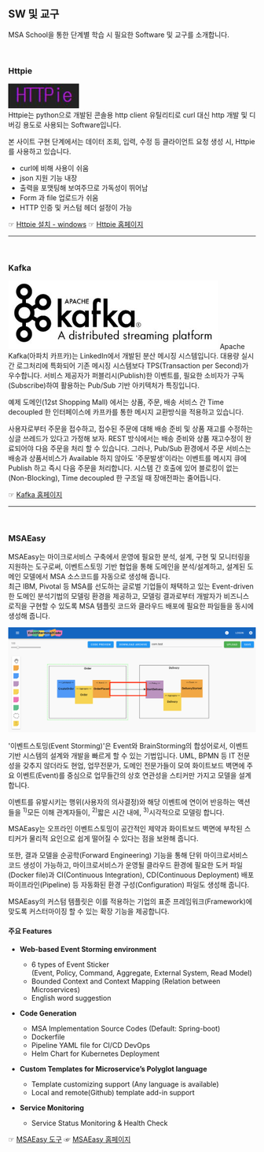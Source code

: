 ## SW 및 교구
MSA School을 통한 단계별 학습 시 필요한 Software 및 교구를 소개합니다. 

<br/>

### Httpie

![](/contents/01_소개/04/image1.jpg)   
Httpie는 python으로 개발된 콘솔용 http client 유틸리티로 curl 대신 http 개발 및 디버깅 용도로 사용되는 Software입니다.
 
본 사이트 구현 단계에서는 데이터 조회, 입력, 수정 등 클라이언트 요청 생성 시, Httpie를 사용하고 있습니다.   

- curl에 비해 사용이 쉬움
- json 지원 기능 내장
- 출력을 포맷팅해 보여주므로 가독성이 뛰어남
- Form 과 file 업로드가 쉬움
- HTTP 인증 및 커스텀 헤더 설정이 가능
 
☞ [Httpie 설치 - windows](https://github.com/TheOpenCloudEngine/uEngine-cloud/wiki/Httpie-%EC%84%A4%EC%B9%98 "Httpie 설치")
☞ [Httpie 홈페이지](https://httpie.org/doc "Httpie 문서")

---
<br/>

### Kafka

![](/contents/01_소개/04/image2.jpg)
Apache Kafka(아파치 카프카)는 LinkedIn에서 개발된 분산 메시징 시스템입니다. 대용량 실시간 로그처리에 특화되어 기존 메시징 시스템보다 TPS(Transaction per Second)가 우수합니다.
서비스 제공자가 퍼블리시(Publish)한 이벤트를, 필요한 소비자가 구독(Subscribe)하여 활용하는 Pub/Sub 기반 아키텍처가 특징입니다.  

예제 도메인(12st Shopping Mall) 에서는 상품, 주문, 배송 서비스 간 Time decoupled 한 인터페이스에 카프카를 통한 메시지 교환방식을 적용하고 있습니다.
 
사용자로부터 주문을 접수하고, 접수된 주문에 대해 배송 준비 및 상품 재고를 수정하는 싱글 쓰레드가 있다고 가정해 보자. REST 방식에서는 배송 준비와 상품 재고수정이 완료되어야 다음 주문을 처리 할 수 있습니다. 
그러나, Pub/Sub 환경에서 주문 서비스는 배송과 상품서비스가 Available 하지 않아도 '주문발생'이라는 이벤트를 메시지 큐에 Publish 하고 즉시 다음 주문을 처리합니다. 
시스템 간 호출에 있어 블로킹이 없는(Non-Blocking), Time decoupled 한 구조일 때 장애전파는 줄어듭니다.  
 
☞ [Kafka 홈페이지](https://kafka.apache.org/ "Kafka 문서")

---
<br/>

### MSAEasy

MSAEasy는 마이크로서비스 구축에서 운영에 필요한 분석, 설계, 구현 및 모니터링을 지원하는 도구로써, 이벤트스토밍 기반 협업을 통해 도메인을 분석/설계하고, 설계된 도메인 모델에서 MSA 소스코드를 자동으로 생성해 줍니다.<br/>
최근 IBM, Pivotal 등 MSA를 선도하는 글로벌 기업들이 채택하고 있는 Event-driven한 도메인 분석기법의 모델링 환경을 제공하고, 모델링 결과로부터 개발자가 비즈니스 로직을 구현할 수 있도록 MSA 템플릿 코드와 클라우드 배포에 필요한 파일들을 동시에 생성해 줍니다.<br/>

![](/img/03_Bizdevops/03/02/image43.png)

'이벤트스토밍(Event Storming)'은 Event와 BrainStorming의 합성어로서, 이벤트 기반 시스템의 설계와 개발을 빠르게 할 수 있는 기법입니다. 
UML, BPMN 등 IT 전문성을 갖추지 않더라도 현업, 업무전문가, 도메인 전문가들이 모여 화이트보드 벽면에 주요 이벤트(Event)를 중심으로 업무들간의 상호 연관성을 스티커만 가지고 모델을 설계합니다.

이벤트를 유발시키는 행위(사용자의 의사결정)와 해당 이벤트에 연이어 반응하는 액션들을 <sup>1)</sup>모든 이해 관계자들이, <sup>2)</sup>짧은 시간 내에, <sup>3)</sup>시각적으로 모델링 합니다.

MSAEasy는 오프라인 이벤트스토밍이 공간적인 제약과 화이트보드 벽면에 부착된 스티커가 물리적 요인으로 쉽게 떨어질 수 있다는 점을 보완해 줍니다.

또한, 결과 모델을 순공학(Forward Engineering) 기능을 통해 단위 마이크로서비스 코드 생성이 가능하고, 마이크로서비스가 운영될 클라우드 환경에 필요한 도커 파일(Docker file)과 CI(Continuous Integration), CD(Continuous Deployment) 배포 파이프라인(Pipeline) 등 자동화된 환경 구성(Configuration) 파일도 생성해 줍니다.

MSAEasy의 커스텀 템플릿은 이를 적용하는 기업의 표준 프레임워크(Framework)에 맞도록 커스터마이징 할 수 있는 확장 기능을 제공합니다.

#### **주요 Features**

  - **Web-based Event Storming environment**    
      - 6 types of Event Sticker  
        (Event, Policy, Command, Aggregate, External System, Read Model)    
      - Bounded Context and Context Mapping (Relation between Microservices)    
      - English word suggestion

  - **Code Generation**    
      - MSA Implementation Source Codes (Default: Spring-boot)    
      - Dockerfile    
      - Pipeline YAML file for CI/CD DevOps    
      - Helm Chart for Kubernetes Deployment
      
  - **Custom Templates for Microservice’s Polyglot language**    
      - Template customizing support (Any language is available)    
      - Local and remote(Github) template add-in support

  - **Service Monitoring**    
      - Service Status Monitoring & Health Check
      
☞ [MSAEasy 도구](http://eventstorming2code.io/#/ "MSAEasy")
☞ [MSAEasy 홈페이지](http://uengine.org/eventstorming/#/ "MSAEasy Homepage")
